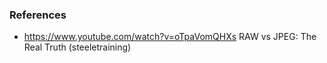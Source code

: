 

### References

- https://www.youtube.com/watch?v=oTpaVomQHXs RAW vs JPEG: The Real Truth (steeletraining)